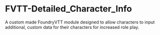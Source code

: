 # FVTT-Detailed_Character_Info
A custom made FoundryVTT module designed to allow characters to input additional, custom data for their characters for increased role play.
